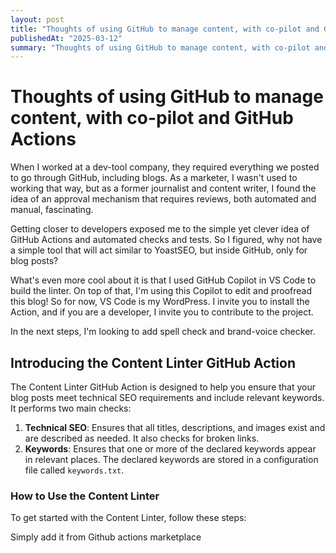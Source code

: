 ```yaml
---
layout: post
title: "Thoughts of using GitHub to manage content, with co-pilot and GitHub Actions"
publishedAt: "2025-03-12"
summary: "Thoughts of using GitHub to manage content, with co-pilot and GitHub Actions"
---
```


# Thoughts of using GitHub to manage content, with co-pilot and GitHub Actions

When I worked at a dev-tool company, they required everything we posted to go through GitHub, including blogs. As a marketer, I wasn't used to working that way, but as a former journalist and content writer, I found the idea of an approval mechanism that requires reviews, both automated and manual, fascinating.

Getting closer to developers exposed me to the simple yet clever idea of GitHub Actions and automated checks and tests. So I figured, why not have a simple tool that will act similar to YoastSEO, but inside GitHub, only for blog posts?

What's even more cool about it is that I used GitHub Copilot in VS Code to build the linter. On top of that, I'm using this Copilot to edit and proofread this blog! So for now, VS Code is my WordPress. I invite you to install the Action, and if you are a developer, I invite you to contribute to the project.

In the next steps, I'm looking to add spell check and brand-voice checker.

## Introducing the Content Linter GitHub Action

The Content Linter GitHub Action is designed to help you ensure that your blog posts meet technical SEO requirements and include relevant keywords. It performs two main checks:

1. **Technical SEO**: Ensures that all titles, descriptions, and images exist and are described as needed. It also checks for broken links.
2. **Keywords**: Ensures that one or more of the declared keywords appear in relevant places. The declared keywords are stored in a configuration file called `keywords.txt`.

### How to Use the Content Linter

To get started with the Content Linter, follow these steps:

Simply add it from Github actions marketplace
